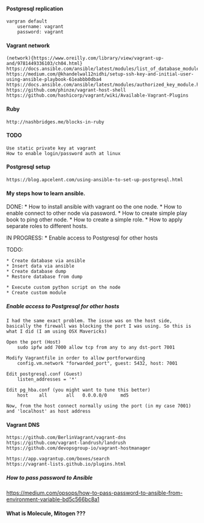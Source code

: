 #### Postgresql replication

    vargran default 
        username: vagrant
        password: vagrant
    
#### Vagrant network

    (network){https://www.oreilly.com/library/view/vagrant-up-and/9781449336103/ch04.html}
    https://docs.ansible.com/ansible/latest/modules/list_of_database_modules.html
    https://medium.com/@khandelwal12nidhi/setup-ssh-key-and-initial-user-using-ansible-playbook-61eabbb0dba4
    https://docs.ansible.com/ansible/latest/modules/authorized_key_module.html
    https://github.com/phinze/vagrant-host-shell
    https://github.com/hashicorp/vagrant/wiki/Available-Vagrant-Plugins
    
#### Ruby

    http://nashbridges.me/blocks-in-ruby
    
#### TODO
    
    Use static private key at vagrant
    How to enable login/password auth at linux
    
#### Postgresql setup

    https://blog.apcelent.com/using-ansible-to-set-up-postgresql.html

#### My steps how to learn ansible.

DONE:
    * How to install ansible with vagrant oo the one node.
    * How to enable connect to other node via password.
    * How to create simple play book to ping other node.
    * How to create a simple role.
    * How to apply separate roles to different hosts.

IN PROGRESS:
    * Enable access to Postgresql for other hosts

TODO:

    * Create database via ansible
    * Insert data via ansible
    * Create database dump
    * Restore database from dump

    * Execute custom python script on the node
    * Create custom module

##### Enable access to Postgresql for other hosts

    I had the same exact problem. The issue was on the host side, basically the firewall was blocking the port I was using. So this is what I did (I am using OSX Mavericks)

    Open the port (Host)
        sudo ipfw add 7000 allow tcp from any to any dst-port 7001

    Modify Vagrantfile in order to allow portforwarding
        config.vm.network "forwarded_port", guest: 5432, host: 7001

    Edit postgresql.conf (Guest)
        listen_addresses = '*'

    Edit pg_hba.conf (you might want to tune this better)
        host    all       all   0.0.0.0/0     md5

    Now, from the host connect normally using the port (in my case 7001) and 'localhost' as host address

#### Vagrant DNS

    https://github.com/BerlinVagrant/vagrant-dns
    https://github.com/vagrant-landrush/landrush
    https://github.com/devopsgroup-io/vagrant-hostmanager

    https://app.vagrantup.com/boxes/search
    https://vagrant-lists.github.io/plugins.html

##### How to pass password to Ansible

https://medium.com/opsops/how-to-pass-password-to-ansible-from-environment-variable-bd5c566bc8a1

#### What is Molecule, Mitogen ???
